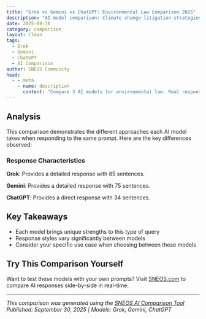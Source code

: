 ```yaml
---
title: "Grok vs Gemini vs ChatGPT: Environmental Law Comparison 2025"
description: "AI model comparison: Climate change litigation strategies - holding corporations accountable..."
date: 2025-09-30
category: comparison
layout: Clean
tags:
  - Grok
  - Gemini
  - ChatGPT
  - AI Comparison
author: SNEOS Community
head:
  - - meta
    - name: description
      content: "Compare 3 AI models for environmental law. Real responses from Grok, Gemini, ChatGPT with detailed analysis."
---
```


<ChatComparison
  title="Grok vs Gemini vs ChatGPT: Environmental Law Comparison 2025"
  prompt="Climate change litigation strategies - holding corporations accountable"
  :responses='{
    "Grok": "Climate change litigation is an emerging and powerful tool to hold corporations accountable for their contributions to global warming and environmental degradation. Various strategies have been employed by plaintiffs, including individuals, communities, NGOs, and governments, to seek justice, enforce accountability, and drive systemic change. Below are key strategies and considerations for pursuing climate change litigation against corporations, along with examples and challenges.\n\n---\n\n### 1. **Establishing Legal Basis for Liability**\n   - **Nuisance Claims**: Many lawsuits argue that corporations create a \u0022public nuisance\u0022 by emitting greenhouse gases (GHGs) that contribute to climate change, harming communities through rising sea levels, extreme weather, or loss of livelihoods.\n     - *Example*: In *Kivalina v. ExxonMobil Corp.* (2008), an Alaskan village sued major energy companies, claiming that their GHG emissions caused coastal erosion, forcing relocation. Although the case was dismissed, it set a precedent for future nuisance claims.\n   - **Negligence**: Plaintiffs assert that corporations have a duty of care to avoid harming the environment and public health, and their failure to reduce emissions or disclose risks constitutes negligence.\n     - *Example*: In *Milieudefensie v. Royal Dutch Shell* (2021), a Dutch court ruled that Shell must reduce its carbon emissions by 45% by 2030, finding that the company\u2019s inaction breached its duty of care under human rights obligations.\n   - **Product Liability**: Some cases focus on holding corporations accountable for defective or harmful products (e.g., fossil fuels) that contribute to climate change, arguing that companies failed to warn consumers about environmental risks.\n   - **Human Rights Violations**: Litigation increasingly ties corporate emissions to violations of human rights, such as the right to life, health, or a clean environment, leveraging international frameworks like the Paris Agreement or the UN Guiding Principles on Business and Human Rights.\n     - *Example*: In *Neubauer v. Germany* (2021), young activists successfully argued that the government\u2019s inadequate climate policies violated their fundamental rights, which indirectly pressures corporations to comply with stricter regulations.\n\n---\n\n### 2. **Attribution Science as Evidence**\n   - Advances in climate science, particularly attribution studies, allow plaintiffs to link specific corporate emissions to climate impacts. This strengthens causation arguments in court.\n   - *Example*: The Carbon Majors Report (2013) by the Climate Accountability Institute showed that just 100 companies are responsible for over 70% of historical GHG emissions since 1850. Courts increasingly reference such data to establish corporate responsibility.\n   - Corporations like ExxonMobil, Chevron, and Shell have faced lawsuits based on attribution science, with plaintiffs demonstrating how their emissions contribute to specific harms like heatwaves or sea-level rise.\n\n---\n\n### 3. **Targeting Corporate Deception and Greenwashing**\n   - **Misrepresentation and Fraud**: Lawsuits accuse corporations of misleading the public and investors about the risks of climate change or the environmental impact of their operations. This includes hiding scientific findings or exaggerating sustainability efforts (\u0022greenwashing\u0022).\n     - *Example*: In *People of the State of New York v. ExxonMobil Corp.* (2018), the state sued ExxonMobil for allegedly defrauding investors by downplaying climate risks. While the court ruled in ExxonMobil\u2019s favor, such cases increase public scrutiny and pressure for transparency.\n   - **Consumer Protection Laws**: Plaintiffs use consumer protection statutes to challenge false advertising claims about \u201Cgreen\u201D or \u201Csustainable\u201D products.\n     - *Example*: In 2022, several lawsuits in the U.S. targeted companies for misleading net-zero pledges that lacked credible action plans, arguing these claims violated consumer trust.\n\n---\n\n### 4. **Leveraging Shareholder and Investor Actions**\n   - **Fiduciary Duty Claims**: Shareholders sue corporate boards for failing to disclose climate risks or for not transitioning to sustainable practices, which could harm long-term financial performance.\n     - *Example*: In *ClientEarth v. Shell* (2023), the environmental group, acting as a minority shareholder, sued Shell\u2019s board for mismanaging climate risks, though the case was initially dismissed.\n   - **Securities Litigation**: Investors argue that corporations violate securities laws by not adequately reporting climate-related financial risks, as required by regulations like the U.S. SEC\u2019s climate disclosure rules (proposed in 2022) or the EU\u2019s Sustainable Finance Disclosure Regulation.\n     - *Example*: Lawsuits against companies like BP after the Deepwater Horizon spill included claims of inadequate risk disclosure related to environmental impacts.\n\n---\n\n### 5. **Government and Regulatory Litigation**\n   - **State and Municipal Lawsuits**: Local and state governments sue corporations for damages caused by climate change, seeking compensation for infrastructure costs, disaster recovery, and adaptation measures.\n     - *Example*: Multiple U.S. cities and states, including Honolulu and Rhode Island, have filed lawsuits against fossil fuel companies, alleging they should bear financial responsibility for climate adaptation costs.\n   - **Pressuring Policy Enforcement**: Litigation can indirectly hold corporations accountable by forcing governments to enforce stricter climate regulations or emissions standards, which in turn affect corporate behavior.\n\n---\n\n### 6. **International and Cross-Border Litigation**\n   - **Transnational Claims**: Plaintiffs in vulnerable regions, often in the Global South, target corporations headquartered in the Global North, leveraging international law or forums like the European Court of Human Rights.\n     - *Example*: In *Urgenda Foundation v. State of the Netherlands* (2019), the Dutch Supreme Court upheld a ruling that the government must reduce emissions, setting a precedent for similar cases against corporations like Shell in the same jurisdiction.\n   - **Climate Refugees and Displacement**: Lawsuits are emerging on behalf of communities displaced by climate change, arguing that corporations bear responsibility for loss and damage.\n     - *Example*: Pacific Island nations have explored litigation against major polluters, supported by frameworks like the UNFCCC\u2019s Loss and Damage provisions.\n\n---\n\n### Key Challenges in Climate Change Litigation\n1. **Proving Causation**: Linking a specific corporation\u2019s emissions to localized climate harms remains scientifically and legally complex, though attribution science is narrowing this gap.\n2. **Jurisdictional Issues**: Corporations often operate across borders, raising questions about where lawsuits should be filed and which laws apply.\n3. **Corporate Defenses**: Companies argue they comply with existing regulations, that emissions are a collective societal issue, or that responsibility lies with governments, not private entities.\n4. **Resource Disparities**: Corporations often have vast legal and financial resources compared to plaintiffs, making prolonged litigation challenging for individuals or small organizations.\n5. **Policy Backlash**: Successful litigation can lead to political or regulatory pushback, as seen in some U.S. states passing laws to shield fossil fuel companies from lawsuits.\n\n---\n\n### Emerging Trends and Opportunities\n1. **Focus on Scope 3 Emissions**: Litigation is increasingly targeting corporations for indirect emissions (e.g., from supply chains or product use), expanding accountability.\n2. **Youth-Led Litigation**: Young activists are driving cases, framing climate inaction as intergenerational injustice, as seen in *Juliana v. United States* (filed in 2015, ongoing).\n3. **Legislative Support**: Jurisdictions are enacting \u201Cclimate liability\u201D laws, like proposals in the EU for mandatory corporate due diligence on environmental harms.\n4. **Collaborative Lawsuits**: NGOs, governments, and affected communities are partnering to pool resources and amplify impact, as seen in global networks like the Climate Litigation Network.\n5. **Focus on Just Transition**: Cases increasingly demand that corporations fund a just transition for workers and communities dependent on fossil fuel industries.\n\n---\n\n### Conclusion\nHolding corporations accountable through climate change litigation requires a multi-pronged approach, combining innovative legal theories, robust scientific evidence, and public advocacy. While challenges like causation and resource disparities persist, landmark victories (e.g., against Shell in the Netherlands) demonstrate the potential of litigation to drive corporate accountability and accelerate the transition to a low-carbon economy. Collaborating with scientists, policymakers, and grassroots movements can further strengthen these efforts, ensuring that legal strategies align with broader societal and environmental goals.",
    "Gemini": "## Climate Change Litigation Strategies for Holding Corporations Accountable\n\nClimate change litigation is a rapidly evolving field that seeks to hold various actors, including corporations, accountable for their contributions to climate change and the resulting harms. The strategies employed are diverse and innovative, often drawing upon existing legal frameworks and developing new arguments. Here\u0027s a breakdown of some key strategies:\n\n**I. Bases for Holding Corporations Accountable:**\n\n*   **Causation:**  Linking a corporation\u0027s emissions or activities directly to specific climate change impacts (e.g., sea-level rise, extreme weather events) is a major challenge. Strategies to overcome this include:\n    *   **Attribution Science:**  Using climate models and statistical analyses to demonstrate how specific emissions contributed to a particular event or ongoing problem.\n    *   **Market Share Liability:**  If precise attribution is impossible, holding companies responsible based on their overall contribution to the market of greenhouse gas emissions. (This is often controversial and faces legal hurdles.)\n    *   **Carbon Majors Reports:**  Referencing studies identifying the top emitters (often large fossil fuel companies) and demonstrating their significant contribution to global emissions.\n\n*   **Negligence:**  Arguing that corporations had a duty of care to prevent foreseeable harm from their activities and breached that duty by failing to take reasonable steps to mitigate or disclose climate risks.\n    *   **Constructive Knowledge:**  Demonstrating that corporations knew or should have known about the risks of climate change based on available scientific information and internal research.\n    *   **Failure to Warn:**  Alleging that corporations failed to adequately warn consumers, investors, and the public about the dangers associated with their products or activities.\n    *   **Insufficient Mitigation Efforts:**  Arguing that corporations\u0027 actions to reduce emissions were inadequate in light of the known risks and available technologies.\n\n*   **Nuisance:**  Claiming that corporate activities, particularly emissions, constitute a public or private nuisance by interfering with the enjoyment of property or the environment.\n    *   **Public Nuisance:**  Focuses on widespread harm to the public (e.g., air pollution, sea-level rise impacting coastal communities). Often requires government involvement.\n    *   **Private Nuisance:**  Deals with harm to specific individuals or property owners (e.g., flooding caused by deforestation facilitated by a corporation).\n\n*   **Fraud/Misrepresentation:**  Asserting that corporations deliberately misled the public, investors, or policymakers about the risks of climate change or the effectiveness of their products.\n    *   **Greenwashing:**  Claiming that corporations falsely presented themselves as environmentally responsible while continuing to engage in harmful practices.\n    *   **Suppression of Science:**  Alleging that corporations actively suppressed or misrepresented scientific findings related to climate change.\n\n*   **Breach of Fiduciary Duty:**  In cases involving investment funds or pension plans, arguing that fund managers breached their fiduciary duty by failing to adequately consider climate risks in their investment decisions.\n    *   **Failure to Assess Climate Risks:**  Alleging that managers did not properly evaluate the potential impacts of climate change on their investments.\n    *   **Failure to Advocate for Climate Action:**  Arguing that managers did not use their influence to push companies to reduce emissions.\n\n*   **Human Rights Violations:**  Linking climate change impacts to violations of fundamental human rights, such as the right to life, health, food, water, and a healthy environment.\n    *   **Disproportionate Impacts:**  Focusing on how climate change disproportionately affects vulnerable populations, such as Indigenous communities, low-income communities, and people living in developing countries.\n\n**II. Types of Climate Change Litigation Cases Against Corporations:**\n\n*   **Direct Actions:**  Suits brought by individuals, communities, or governments seeking compensation for damages caused by climate change impacts (e.g., property damage from extreme weather events).\n*   **Shareholder Actions:**  Lawsuits filed by shareholders alleging that corporate directors or officers breached their fiduciary duty by failing to adequately address climate risks.\n*   **Securities Fraud Actions:**  Claims that corporations made false or misleading statements about climate risks in their securities filings, resulting in financial losses for investors.\n*   **Strategic Lawsuits Against Public Participation (SLAPPs):** While less frequent in climate litigation, these suits can be filed by corporations to intimidate or silence activists and researchers.  These are usually met with anti-SLAPP legislation (where it exists).\n*   **Regulatory Challenges:**  Lawsuits challenging government permits or approvals for projects that would contribute to greenhouse gas emissions (e.g., coal mines, oil pipelines).\n*   **Policy and Advocacy:**  While not strictly litigation, legal strategies can be used to support advocacy efforts aimed at influencing climate policy and regulation.\n\n**III. Key Challenges in Climate Change Litigation:**\n\n*   **Causation:**  Proving a direct causal link between a corporation\u0027s actions and specific climate change impacts is a complex and often costly endeavor.\n*   **Jurisdiction:**  Determining which court has jurisdiction over a climate change case can be challenging, especially when dealing with multinational corporations and global emissions.\n*   **Political Question Doctrine:**  Some courts have invoked the political question doctrine to dismiss climate change cases, arguing that they involve policy decisions that are best left to the legislative or executive branch.\n*   **Statute of Limitations:**  Determining the applicable statute of limitations can be difficult, as climate change impacts are often gradual and cumulative.\n*   **Standing:**  Plaintiffs must demonstrate that they have suffered a concrete and particularized injury as a result of climate change in order to have standing to sue.\n*   **Financial Resources:**  Litigation against large corporations can be expensive and time-consuming, requiring significant financial resources.\n\n**IV. Recent Trends and Developments:**\n\n*   **Increased Number of Cases:**  Climate change litigation is on the rise globally, with cases being filed in a growing number of jurisdictions.\n*   **Focus on Corporate Disclosures:**  There is increasing pressure on corporations to disclose climate-related risks and emissions.\n*   **Growing Role of Human Rights:**  Human rights arguments are becoming more prominent in climate change litigation.\n*   **Rise of Attribution Science:**  Advancements in attribution science are making it easier to link specific emissions to climate change impacts.\n*   **Investor-Driven Litigation:**  Shareholder lawsuits are becoming more common, as investors demand greater transparency and accountability from corporations on climate issues.\n*   **Influence of Youth Activism:**  Youth climate activists are playing an increasingly important role in raising awareness and mobilizing support for climate change litigation.\n\n**V. Examples of Successful or Influential Cases:**\n\n*   **Massachusetts v. EPA (2007):**  The U.S. Supreme Court ruled that the EPA has the authority to regulate greenhouse gas emissions under the Clean Air Act.  This case paved the way for further climate regulation.\n*   **Urgenda Foundation v. State of the Netherlands (2019):**  The Dutch Supreme Court ordered the government to reduce greenhouse gas emissions by at least 25% by the end of 2020, citing its duty to protect citizens from climate change.\n*   **Milieudefensie et al. v. Royal Dutch Shell (2021):**  A Dutch court ordered Royal Dutch Shell to reduce its carbon emissions by 45% by 2030, holding the company responsible for its contribution to climate change.\n*   **Various cases against fossil fuel companies:**  Numerous lawsuits have been filed against major oil companies, seeking compensation for damages caused by climate change and alleging that they misled the public about the risks of climate change. These are often in the early stages and face significant legal challenges, but represent a significant area of activity.\n\n**VI. Conclusion:**\n\nClimate change litigation is a complex and evolving field that holds significant potential for holding corporations accountable for their contributions to climate change. While there are numerous challenges, the increasing number of cases, the advancements in attribution science, and the growing awareness of climate risks are creating new opportunities for legal action. By employing a variety of legal strategies and building strong evidentiary records, plaintiffs can increase their chances of success and contribute to a more sustainable future. It is crucial to recognize that this is a dynamic area, and the specific legal landscape will vary considerably based on jurisdiction.  Staying informed about the latest developments in case law and scientific research is essential for anyone involved in climate change litigation.\n",
    "ChatGPT": "Certainly! Here\u2019s an overview of climate change litigation strategies aimed at holding corporations accountable:\n\n### Climate Change Litigation Strategies to Hold Corporations Accountable\n\n1. **Public Nuisance Claims**\n   - **Concept**: Argues that a corporation\u2019s greenhouse gas emissions interfere with public rights, such as clean air and public health.\n   - **Example**: Suits claiming that fossil fuel companies\u2019 contributions to climate change constitute a public nuisance.\n\n2. **Negligence and Duty of Care**\n   - **Concept**: Corporations owe a duty of care to the public and shareholders to avoid causing foreseeable harm through their operations.\n   - **Application**: Plaintiffs argue that corporations negligently failed to mitigate or disclose climate risks, resulting in harm.\n\n3. **Fraud and Misrepresentation**\n   - **Concept**: Lawsuits focus on corporations that misled investors or the public about the environmental impact of their activities or climate risks.\n   - **Example**: Cases where companies knowingly discredited climate science or hid emissions data.\n\n4. **Breach of Fiduciary Duty**\n   - **Concept**: Corporate officers and directors have fiduciary duties to stakeholders, including managing climate risks responsibly.\n   - **Strategy**: Claims that executives failed to consider or disclose material climate-related financial risks breach these duties.\n\n5. **Consumer Protection and False Advertising**\n   - **Concept**: Targeting misleading environmental claims (\u201Cgreenwashing\u201D) under consumer protection laws.\n   - **Strategy**: Suits argue corporations falsely advertise products or practices as environmentally friendly.\n\n6. **Human Rights-Based Claims**\n   - **Concept**: Using human rights frameworks to hold corporations accountable for climate impacts affecting rights to life, health, and livelihoods.\n   - **Application**: Brought before domestic courts or international bodies.\n\n7. **Contractual and Corporate Governance Approaches**\n   - **Concept**: Shareholders push for climate accountability through derivative suits or votes, holding corporations accountable for climate-related decisions.\n   - **Strategy**: Litigation to enforce corporate bylaws or climate commitments.\n\n8. **Environmental Impact and Regulatory Compliance**\n   - **Concept**: Suits alleging violations of environmental laws or regulations requiring emissions limits or disclosures.\n   - **Strategy**: Enforcement actions compel corporations to reduce emissions or improve reporting.\n\n### Examples of Landmark Cases and Approaches\n- **ExxonMobil and SEC**: Investor suits for misleading climate risk disclosures.\n- **Urgenda Foundation v. Netherlands**: While state-focused, it influences corporate accountability.\n- **Juliana v. United States**: Youth plaintiffs challenging the government and indirectly targeting fossil fuel companies.\n\n### Key Considerations\n- **Evidence gathering**: Using scientific data to link corporate emissions to climate harms.\n- **Jurisdiction and applicable law**: Selecting venues favorable to climate claims.\n- **Combining legal and advocacy strategies** to increase pressure beyond courts.\n\n---\n\nIf you want, I can provide more detailed case studies, jurisdiction-specific advice, or strategies tailored to particular types of corporations."
  }'
  published-date="11:30"
/>

## Analysis

This comparison demonstrates the different approaches each AI model takes when responding to the same prompt. Here are the key differences observed:

### Response Characteristics

**Grok**: Provides a detailed response with 85 sentences. 

**Gemini**: Provides a detailed response with 75 sentences. 

**ChatGPT**: Provides a direct response with 34 sentences. 

## Key Takeaways

- Each model brings unique strengths to this type of query
- Response styles vary significantly between models
- Consider your specific use case when choosing between these models

## Try This Comparison Yourself

Want to test these models with your own prompts? Visit [SNEOS.com](https://sneos.com) to compare AI responses side-by-side in real-time.

---

*This comparison was generated using the [SNEOS AI Comparison Tool](https://sneos.com)*
*Published: September 30, 2025 | Models: Grok, Gemini, ChatGPT*
